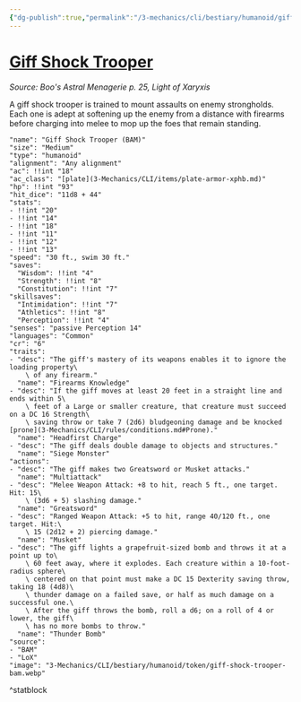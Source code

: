 ```yaml
---
{"dg-publish":true,"permalink":"/3-mechanics/cli/bestiary/humanoid/giff-shock-trooper-bam/","tags":["ttrpg-cli/compendium/src/5e/bam","ttrpg-cli/monster/cr/6","ttrpg-cli/monster/size/medium","ttrpg-cli/monster/type/humanoid"],"noteIcon":""}
---
```


# [Giff Shock Trooper](3-Mechanics\CLI\bestiary\humanoid/giff-shock-trooper-bam.md)
*Source: Boo's Astral Menagerie p. 25, Light of Xaryxis*  

A giff shock trooper is trained to mount assaults on enemy strongholds. Each one is adept at softening up the enemy from a distance with firearms before charging into melee to mop up the foes that remain standing.

```statblock
"name": "Giff Shock Trooper (BAM)"
"size": "Medium"
"type": "humanoid"
"alignment": "Any alignment"
"ac": !!int "18"
"ac_class": "[plate](3-Mechanics/CLI/items/plate-armor-xphb.md)"
"hp": !!int "93"
"hit_dice": "11d8 + 44"
"stats":
- !!int "20"
- !!int "14"
- !!int "18"
- !!int "11"
- !!int "12"
- !!int "13"
"speed": "30 ft., swim 30 ft."
"saves":
  "Wisdom": !!int "4"
  "Strength": !!int "8"
  "Constitution": !!int "7"
"skillsaves":
  "Intimidation": !!int "7"
  "Athletics": !!int "8"
  "Perception": !!int "4"
"senses": "passive Perception 14"
"languages": "Common"
"cr": "6"
"traits":
- "desc": "The giff's mastery of its weapons enables it to ignore the loading property\
    \ of any firearm."
  "name": "Firearms Knowledge"
- "desc": "If the giff moves at least 20 feet in a straight line and ends within 5\
    \ feet of a Large or smaller creature, that creature must succeed on a DC 16 Strength\
    \ saving throw or take 7 (2d6) bludgeoning damage and be knocked [prone](3-Mechanics/CLI/rules/conditions.md#Prone)."
  "name": "Headfirst Charge"
- "desc": "The giff deals double damage to objects and structures."
  "name": "Siege Monster"
"actions":
- "desc": "The giff makes two Greatsword or Musket attacks."
  "name": "Multiattack"
- "desc": "Melee Weapon Attack: +8 to hit, reach 5 ft., one target. Hit: 15\
    \ (3d6 + 5) slashing damage."
  "name": "Greatsword"
- "desc": "Ranged Weapon Attack: +5 to hit, range 40/120 ft., one target. Hit:\
    \ 15 (2d12 + 2) piercing damage."
  "name": "Musket"
- "desc": "The giff lights a grapefruit-sized bomb and throws it at a point up to\
    \ 60 feet away, where it explodes. Each creature within a 10-foot-radius sphere\
    \ centered on that point must make a DC 15 Dexterity saving throw, taking 18 (4d8)\
    \ thunder damage on a failed save, or half as much damage on a successful one.\
    \ After the giff throws the bomb, roll a d6; on a roll of 4 or lower, the giff\
    \ has no more bombs to throw."
  "name": "Thunder Bomb"
"source":
- "BAM"
- "LoX"
"image": "3-Mechanics/CLI/bestiary/humanoid/token/giff-shock-trooper-bam.webp"
```
^statblock